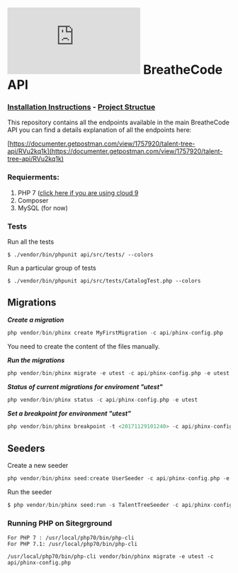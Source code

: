 # ![alt text](https://assets.breatheco.de/apis/img/images.php?blob&random&cat=icon&tags=breathecode,32) BreatheCode API

### [Installation Instructions](./INSTALL.md) - [Project Structue](./STRUCTURE.md)

This repository contains all the endpoints available in the main BreatheCode API
you can find a details explanation of all the endpoints here:

[https://documenter.getpostman.com/view/1757920/talent-tree-api/RVu2kq1k](https://documenter.getpostman.com/view/1757920/talent-tree-api/RVu2kq1k)

### Requierments:

1. PHP 7 ([click here if you are using cloud 9](https://community.c9.io/t/how-to-upgrade-a-php-workspace-to-version-7/8570)
2. Composer
3. MySQL (for now)
 
### Tests

Run all the tests
```
$ ./vendor/bin/phpunit api/src/tests/ --colors
```

Run a particular group of tests
```
$ ./vendor/bin/phpunit api/src/tests/CatalogTest.php --colors
```

## Migrations

***Create a migration***
```php
php vendor/bin/phinx create MyFirstMigration -c api/phinx-config.php
```
You need to create the content of the files manually.

***Run the migrations***
```php
php vendor/bin/phinx migrate -e utest -c api/phinx-config.php -e utest
```
***Status of current migrations for enviroment "utest"***
```php
php vendor/bin/phinx status -c api/phinx-config.php -e utest
```
***Set a breakpoint for environment "utest"***
```php
php vendor/bin/phinx breakpoint -t <20171129101240> -c api/phinx-config.php -e utest
```

## Seeders

Create a new seeder
```php
php vendor/bin/phinx seed:create UserSeeder -c api/phinx-config.php -e utest
```

Run the seeder
```php
$ php vendor/bin/phinx seed:run -s TalentTreeSeeder -c api/phinx-config.php -e utest
```

### Running PHP on Sitegrground
```
For PHP 7 : /usr/local/php70/bin/php-cli
For PHP 7.1: /usr/local/php70/bin/php-cli

/usr/local/php70/bin/php-cli vendor/bin/phinx migrate -e utest -c api/phinx-config.php
```
